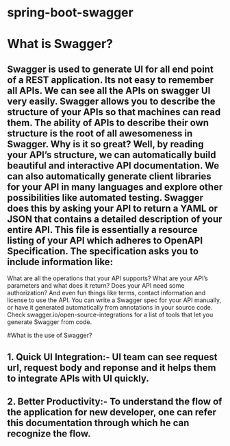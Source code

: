 # spring-boot-swagger
# What is Swagger?
## Swagger is used to generate UI for all end point of a REST application. Its not easy to remember all APIs. We can see all the APIs on swagger UI very easily.  Swagger allows you to describe the structure of your APIs so that machines can read them. The ability of APIs to describe their own structure is the root of all awesomeness in Swagger. Why is it so great? Well, by reading your API’s structure, we can automatically build beautiful and interactive API documentation. We can also automatically generate client libraries for your API in many languages and explore other possibilities like automated testing. Swagger does this by asking your API to return a YAML or JSON that contains a detailed description of your entire API. This file is essentially a resource listing of your API which adheres to OpenAPI Specification. The specification asks you to include information like:
What are all the operations that your API supports?
What are your API’s parameters and what does it return?
Does your API need some authorization?
And even fun things like terms, contact information and license to use the API.
You can write a Swagger spec for your API manually, or have it generated automatically from annotations in your source code. Check swagger.io/open-source-integrations for a list of tools that let you generate Swagger from code.


#What is the use of Swagger?
## 1. Quick UI Integration:- UI team can see request url, request body and reponse and it helps them to integrate APIs with UI quickly.
## 2. Better Productivity:- To understand the flow of the application for new developer, one can refer this documentation through which he can recognize the flow.

